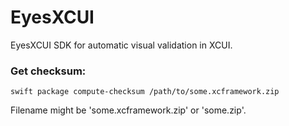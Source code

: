 # EyesXCUI

EyesXCUI SDK for automatic visual validation in XCUI.

### Get checksum:
```swift package compute-checksum /path/to/some.xcframework.zip```

Filename might be 'some.xcframework.zip' or 'some.zip'.
